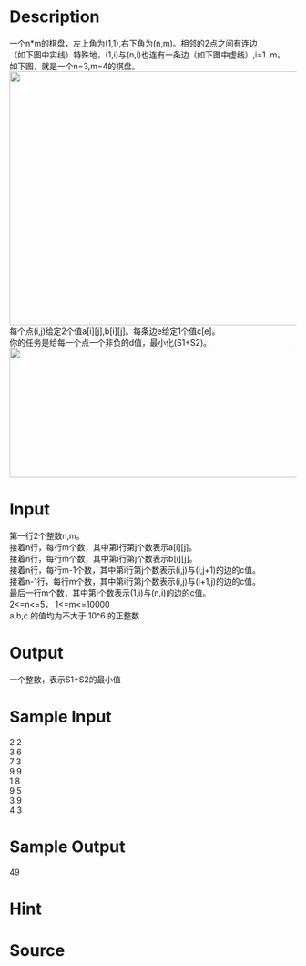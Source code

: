 
# Description

<div class="content"><div>一个n*m的棋盘，左上角为(1,1),右下角为(n,m)。相邻的2点之间有连边</div>
<div>（如下图中实线）特殊地，(1,i)与(n,i)也连有一条边（如下图中虚线）,i=1..m。</div>
<div>如下图，就是一个n=3,m=4的棋盘。</div>
<div><img src="source/bzoj/4676/img/aHR0cHM6Ly9seWRzeS5jb20vSnVkZ2VPbmxpbmUvdXBsb2FkLzIwMTYwOC8xLnBuZw==.png" width="606" height="445" alt=""/></div>
<div>每个点(i,j)给定2个值a[i][j],b[i][j]。每条边e给定1个值c[e]。</div>
<div>你的任务是给每一个点一个非负的d值，最小化(S1+S2)。</div>
<div><img src="source/bzoj/4676/img/aHR0cHM6Ly9seWRzeS5jb20vSnVkZ2VPbmxpbmUvdXBsb2FkLzIwMTYwOC8yLnBuZw==.png" width="573" height="227" alt=""/></div>
<div></div>
<p></p></div>

# Input

<div class="content"><div>第一行2个整数n,m。</div>
<div>接着n行，每行m个数，其中第i行第j个数表示a[i][j]。</div>
<div>接着n行，每行m个数，其中第i行第j个数表示b[i][j]。</div>
<div>接着n行，每行m-1个数，其中第i行第j个数表示(i,j)与(i,j+1)的边的c值。</div>
<div>接着n-1行，每行m个数，其中第i行第j个数表示(i,j)与(i+1,j)的边的c值。</div>
<div>最后一行m个数，其中第i个数表示(1,i)与(n,i)的边的c值。</div>
<div>2&lt;=n&lt;=5， 1&lt;=m&lt;=10000</div>
<div>a,b,c 的值均为不大于 10^6 的正整数</div>
<div></div>
<p></p></div>

# Output

<div class="content"><div>一个整数，表示S1+S2的最小值</div>
<div></div>
<p></p></div>

# Sample Input

<div class="content"><span class="sampledata">2 2<br/>
3 6<br/>
7 3<br/>
9 9<br/>
1 8<br/>
9 5<br/>
3 9<br/>
4 3</span></div>

# Sample Output

<div class="content"><span class="sampledata">49</span></div>

# Hint

<div class="content"><p></p></div>

# Source

<div class="content"><p><a href="problemset.php?search="></a></p></div>

